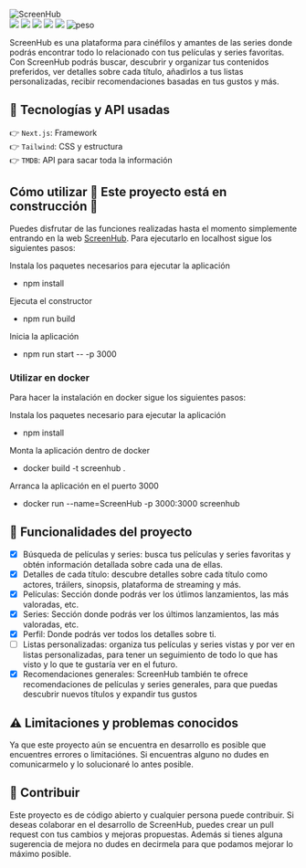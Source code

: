 ![ScreenHub](https://user-images.githubusercontent.com/74414226/234828667-c896d2dc-12c7-46f2-8085-ec8cbb18f685.svg)<br/>
![](https://img.shields.io/github/package-json/dependency-version/AitorMenacho/ScreenHub/next?color=4d4d4d&logo=Next.js)
![](https://img.shields.io/github/package-json/dependency-version/AitorMenacho/ScreenHub/react?color=61DAFB&logo=React)
![](https://img.shields.io/github/package-json/dependency-version/AitorMenacho/ScreenHub/tailwindcss?color=38B2AC&logo=Tailwindcss)
![](https://img.shields.io/github/package-json/dependency-version/AitorMenacho/ScreenHub/eslint?color=4B32C3&logo=eslint)
![](https://img.shields.io/website?down_color=darkred&down_message=Offline&logo=heroku&up_color=darkgreen&up_message=Online&url=https%3A%2F%2Fscreenhub.herokuapp.com/%2F)
![peso](https://img.shields.io/github/languages/code-size/AitorMenacho/ScreenHub?label=Size)

ScreenHub es una plataforma para cinéfilos y amantes de las series donde podrás encontrar todo lo relacionado con tus películas y series favoritas. Con ScreenHub podrás buscar, descubrir y organizar tus contenidos preferidos, ver detalles sobre cada título, añadirlos a tus listas personalizadas, recibir recomendaciones basadas en tus gustos y más.

## :mechanical_arm: Tecnologías y API usadas

:point_right: `Next.js`: Framework <br/>
:point_right: `Tailwind`: CSS y estructura <br/>
:point_right: `TMDB`: API para sacar toda la información

## Cómo utilizar :construction: Este proyecto está en construcción :construction:

Puedes disfrutar de las funciones realizadas hasta el momento simplemente entrando en la web [ScreenHub](https://screenhub.herokuapp.com/).
Para ejecutarlo en localhost sigue los siguientes pasos:

Instala los paquetes necesarios para ejecutar la aplicación
- npm install

Ejecuta el constructor
- npm run build
  
Inicia la aplicación
- npm run start -- -p 3000
  
### Utilizar en docker

Para hacer la instalación en docker sigue los siguientes pasos:

Instala los paquetes necesario para ejecutar la aplicación
- npm install

Monta la aplicación dentro de docker
- docker build -t screenhub .

Arranca la aplicación en el puerto 3000
- docker run --name=ScreenHub -p 3000:3000 screenhub

## :hammer: Funcionalidades del proyecto

- [x] Búsqueda de películas y series: busca tus películas y series favoritas y obtén información detallada sobre cada una de ellas.
- [x] Detalles de cada título: descubre detalles sobre cada título como actores, tráilers, sinopsis, plataforma de streaming y más.
- [x] Películas: Sección donde podrás ver los útlimos lanzamientos, las más valoradas, etc.
- [x] Series: Sección donde podrás ver los últimos lanzamientos, las más valoradas, etc.
- [x] Perfil: Donde podrás ver todos los detalles sobre ti.
- [ ] Listas personalizadas: organiza tus películas y series vistas y por ver en listas personalizadas, para tener un seguimiento de todo lo que has visto y lo que te gustaría ver en el futuro.
- [x] Recomendaciones generales: ScreenHub también te ofrece recomendaciones de películas y series generales, para que puedas descubrir nuevos títulos y expandir tus gustos

## :warning: Limitaciones y problemas conocidos

Ya que este proyecto aún se encuentra en desarrollo es posible que encuentres errores o limitaciónes. Si encuentras alguno no dudes en comunicarmelo y lo solucionaré lo antes posible.

## :handshake: Contribuir

Este proyecto es de código abierto y cualquier persona puede contribuir. Si deseas colaborar en el desarrollo de ScreenHub, puedes crear un pull request con tus cambios y mejoras propuestas.
Además si tienes alguna sugerencia de mejora no dudes en decirmela para que podamos mejorar lo máximo posible.
